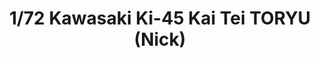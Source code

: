 ---
layout: product
title: "1/72 Kawasaki Ki-45 Kai Tei TORYU (Nick)"
price: "4300" 
desc: "Maketa"
img_path: "/assets/img/HASE 02310.webp"
brand: "Hasegawa"
available: false
special_offer: false
new: false
soon: true
cat: "010000"
subcat: "015700"
subsubcat: "0N/A"
sifra: "HASE 02310"
popular: false
---